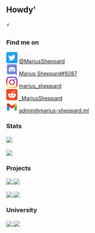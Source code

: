 ## Howdy' 

⚡ 

### Find me on
<img src = "Logos/twitter.png" alt = "Twitter" width = "30px" height = "30px" /> [@MariusSheppard](https://twitter.com/MariusSheppard)<br>
<img src = "Logos/discord.png" alt = "Discord" width = "30px" height = "30px" /> [Marius Sheppard#9287](https://discord.com/users/553142002129305602)<br>
<img src = "Logos/instagram.png" alt = "Instagram" width = "30px" height = "30px" /> [marius_sheppard](https://www.instagram.com/marius_sheppard/)<br>
<img src = "Logos/reddit.png" alt = "Reddit" width = "30px" height = "30px" /> [_MariusSheppard](https://www.reddit.com/user/_MariusSheppard)<br>
<img src = "Logos/mail.png" alt = "Email" width = "30px" height = "30px" /> [admin@marius-sheppard.ml](mailto:admin@marius-sheppard.ml)<br>

 
### Stats
<a href = "https://github.com/Marius-Sheppard?tab=repositories">
<img src = "https://github-readme-stats.vercel.app/api?username=Marius-Sheppard&count_private=true&show_icons=true&theme=dark&include_all_commits=true" align = "center" />
</a><br><br>
<a href = "https://github.com/Marius-Sheppard?tab=repositories">
<img src = "https://github-readme-stats.vercel.app/api/top-langs/?username=Marius-Sheppard&langs_count=10&theme=dark&layout=compact&card_width=300" align = "center" />
</a><br>

### Projects
<a href = "https://github.com/Marius-Sheppard/">
<img src = "https://github-readme-stats.vercel.app/api/pin/?username=Marius-Sheppard&repo=&theme=dark&hide_border" align = "center" />
</a>
<a href = "https://github.com/Marius-Sheppard/">
<img src = "https://github-readme-stats.vercel.app/api/pin/?username=Marius-Sheppard&repo=&theme=dark&hide_border" align = "center" />
</a>
<br><br>
<a href = "https://github.com/Marius-Sheppard/">
<img src = "https://github-readme-stats.vercel.app/api/pin/?username=Marius-Sheppard&repo=&theme=dark&hide_border" align = "center" />
</a>
<a href = "https://github.com/Marius-Sheppard/">
<img src = "https://github-readme-stats.vercel.app/api/pin/?username=Marius-Sheppard&repo=&theme=dark&hide_border" align = "center" />
</a><br>


### University
<a href = "https://github.com/Marius-Sheppard/">
<img src = "https://github-readme-stats.vercel.app/api/pin/?username=Marius-Sheppard&repo=&theme=dark&hide_border" align = "center" />
</a>
<a href = "https://github.com/Marius-Sheppard/">
<img src = "https://github-readme-stats.vercel.app/api/pin/?username=Marius-Sheppard&repo=&theme=dark&hide_border" align = "center" />
</a>

